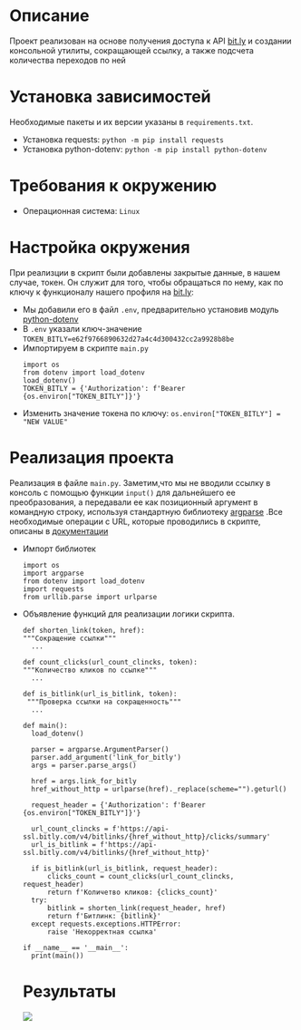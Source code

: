 # Описание
Проект реализован на основе получения доступа к API [bit.ly](https://bitly.com) и создании консольной утилиты, сокращающей ссылку, а также подсчета количества переходов по ней
# Установка зависимостей
Необходимые пакеты и их версии указаны в `requirements.txt`.
- Установка requests:
    `python -m pip install requests`
- Установка python-dotenv:
    `python -m pip install python-dotenv`
# Требования к окружению
- Операционная система: `Linux`
# Настройка окружения
При реализции в скрипт были добавлены закрытые данные, в нашем случае, токен. Он служит для того, чтобы обращаться по нему, как по ключу к функционалу нашего профиля на [bit.ly](https://bitly.com):
- Мы добавили его в файл `.env`, предварительно установив модуль [python-dotenv](https://pypi.org/project/python-dotenv/)
- В `.env` указали ключ-значение
  `TOKEN_BITLY=e62f9766890632d27a4c4d300432cc2a9928b8be`
- Импортируем в скрипте `main.py`
  ```
  import os
  from dotenv import load_dotenv
  load_dotenv()
  TOKEN_BITLY = {'Authorization': f'Bearer {os.environ["TOKEN_BITLY"]}'}
  ```
 - Изменить значение токена по ключу:
  `os.environ["TOKEN_BITLY"] = "NEW VALUE"`
  # Реализация проекта
  Реализация в файле `main.py`. Заметим,что мы не вводили ссылку в консоль с помощью функции `input()` для дальнейшего ее преобразования, а передавали ее как позиционный аргумент в командную строку, используя стандартную библиотеку [argparse](https://slides.dvmn.org/argparse/#/) .Все необходимые операции с URL, которые проводились в скрипте, описаны в [документации](https://gist.github.com/dvmn-tasks/58f5fdf7b8eb61ea4ed1b528b74d1ab5#GetClicks)
  - Импорт библиотек
    ```
    import os
    import argparse
    from dotenv import load_dotenv
    import requests
    from urllib.parse import urlparse
    ```
 - Объявление функций для реализации логики скрипта.
    ```
    def shorten_link(token, href):
    """Сокращение ссылки"""
      ...
    ```
    ```
    def count_clicks(url_count_clincks, token):
    """Количество кликов по ссылке"""
      ...
    ```
    ```
    def is_bitlink(url_is_bitlink, token):
     """Проверка ссылки на сокращенность"""
      ...
    ```
    ```
    def main():
      load_dotenv()

      parser = argparse.ArgumentParser()
      parser.add_argument('link_for_bitly')
      args = parser.parse_args()

      href = args.link_for_bitly
      href_without_http = urlparse(href)._replace(scheme="").geturl()

      request_header = {'Authorization': f'Bearer {os.environ["TOKEN_BITLY"]}'}

      url_count_clincks = f'https://api-ssl.bitly.com/v4/bitlinks/{href_without_http}/clicks/summary'
      url_is_bitlink = f'https://api-ssl.bitly.com/v4/bitlinks/{href_without_http}'

      if is_bitlink(url_is_bitlink, request_header):
          clicks_count = count_clicks(url_count_clincks, request_header)
          return f'Количетво кликов: {clicks_count}'
      try:
          bitlink = shorten_link(request_header, href)
          return f'Битлинк: {bitlink}'
      except requests.exceptions.HTTPError:
          raise 'Некорректная ссылка'
          
    if __name__ == '__main__':
      print(main())
    ```
    # Результаты
    ![](https://dvmn.org/media/Screenshot_from_2018-10-31_15-00-02.png)
